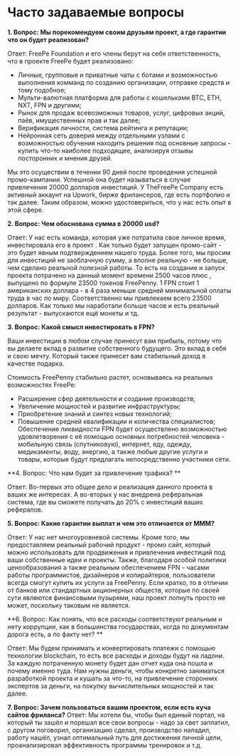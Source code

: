 # Часто задаваемые вопросы

**1. Вопрос: Мы порекомендуем своим друзьям проект, а где гарантии что он будет реализован?**

Ответ: FreePe Foundation и его члены берут на себя ответственность, что в проекте FreePe будет реализовано:
* Личные, групповые и приватные чаты с ботами и возможностью выполнения комманд по созданию организации, отправке средств и тому подобное;
* Мульти-валютная платформа для работы с кошельками BTC, ETH, NXT, FPN и другими;
* Рынок для продаж всевозможных товаров, услуг, цифровых акций, паёв, имущественных прав и так далее;
* Верификация личности, система рейтинга и репутации;
* Нейронная сеть доверия между отдельными узлами с возможностью обучения находить решения под основные запросы - купить что-то наиболее подходящее, анализируя отзывы посторонних и мнения друзей. 

Мы это осуществим в течении 90 дней после проведения успешной промо-кампании. 
Успешной она будет называться в случае привлечения 20000 долларов инвестиций. У TheFreePe Company есть активный аккаунт на Upwork, бирже фрилансеров, где есть портфолио и так далее. Таким образом, можно удостовериться, что у нас есть опыт в этой сфере. 

**2. Вопрос: Чем обоснована сумма в 20000 usd?**

Ответ: У нас есть команда, которая уже потратила свое личное время, инвестировала его в проект . Как только будет запущен промо-сайт - это будет явным подтверждением нашего труда. Более того, мы просим для инвестиций не заоблачную сумму, а вполне реальную - не больше, чем сделано реальной полезной работы. То есть на создание и запуск проекта потрачено на данный момент времени 2500 часов плюс , выпущено по формуле 23500 токенов FreePenny. 1 FPN стоит 1 американских доллара - в 4 раза меньше средней минимальной оплаты труда в час по миру. Соответственно мы привлекаем всего 23500 долларов. Как только мы наработали больше часов и есть реальный результат - выпускаются ещё монеты и тд. 

**3. Вопрос: Какой смысл инвестировать в FPN?**

Ваши инвестиции в любом случае принесут вам прибыль, потому что вы делаете вклад в развитие собственного будущего. Это вклад в себя и свою мечту. Который также принесет вам стабильный доход в качестве подарка. 

Cтоимость FreePenny стабильно растет, основываясь на реальных возможностях FreePe:
- Расширение сфер деятельности и создание производств; 
- Увеличение мощностей и развитие инфраструктуры; 
- Приобретение знаний и синтез новых технологий;
- Повышение средней квалификации и количества специалистов; 
Обеспечение ликвидности FPN будет осуществлено возможностью удовлетворения с её помощью основных потребностей человека - мобильную связь (спутниковую), интернет, еду, одежду, медикаменты, воду, энергию, а также любые другие услуги и товары, которые будут предлагать непосредственно участники сети.

**4. Вопрос: Что нам будет за привлечение трафика? **

Ответ: Во-первых это общее дело и реализация данного проекта в ваших же интересах. А во-вторых у нас внедрена реферальная система, где вы сможете получать до 20% с инвестиций ваших рефералов. 

**5. Вопрос: Какие гарантии выплат и чем это отличается от МММ?**

Ответ: У нас нет многоуровневой системы. Кроме того, мы предоставляем реальный рабочий продукт - промо сайт, который можно использовать для продвижения и привлечения инвестиций под ваши собственные идеи и проекты. Также, благодаря особой политики ценообразования а также реальным обеспечением FPN - часами работы программистов, дизайнеров и копирайтеров, пользователи всегда смогут купить их услуги за FreePenny. Если кратко, то в отличии от банков или стандартных акционерных обществ, которые по своей сути являются финансовыми пузырями, наш проект лопнуть просто не может, поскольку таковым не является.

**6. Вопрос: Как понять, что все расходы соответствуют реальным и нету коррупции, как в большинства государствах, когда по документам дорога есть, а по факту нет? **

Ответ: Мы будем принимать и конвертировать платежи с помощью технологии blockchain, то есть все расходы и доходы будут на ладони. За каждую потраченную монету будет дан отчет куда она пошла и почему именно туда. Нам нужны деньги, чтобы конкретно заниматься разработкой проекта и кушать за что-то, на привлечение сторонних экспертов за деньги, на покупку вычислительных мощностей и так далее. 

**7. Вопрос: Зачем пользоваться вашим проектом, если есть куча сайтов фриланса?**
Ответ: Мы хотели бы, чтобы был единый портал, на который ты зашёл и порешал все свои вопросы - надо за свет заплатил, с другом поговорил, организацию сделал, производство наладил, работу нашёл, узнал оптимальный путь для достижения личной цели, проанализировал эффективность программы тренировок и т.д.
